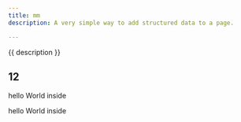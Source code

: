 ```yaml
---
title: mm
description: A very simple way to add structured data to a page.

---
```



{{ description }}

## 12
hello World inside


hello World inside

